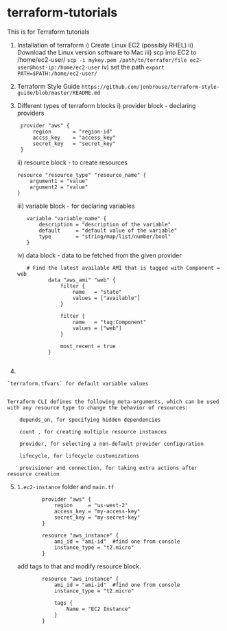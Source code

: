 # terraform-tutorials
This is for Terraform tutorials

1. Installation of terraform
    i) Create Linux EC2 (possibly RHEL)
    ii) Download the Linux version software to Mac
    iii) scp into EC2 to /home/ec2-user/
     `scp -i mykey.pem /path/to/terrafor/file ec2-user@host-ip:/home/ec2-user`
    iv) set the path
        `export PATH=$PATH:/home/ec2-user/`

2. Terraform Style Guide
   `https://github.com/jonbrouse/terraform-style-guide/blob/master/README.md`

3. Different types of terraform blocks
      i) provider block - declaring providers

      ```
       provider "aws" {
           region       = "region-id"
           accss_key    = "access_key"
           secret_key   = "secret_key"
       }
      ```

      ii) resource block - to create resources

      ```
      resource "resource_type" "resource_name" {
          argument1 = "value"
          argument2 = "value"
      }
      ```

      iii) variable block - for declaring variables

      ```
         variable "variable_name" {
             description = "description of the variable"
             default     = "default value of the variable"
             type        = "string/map/list/number/bool"
         }
      ```

      iv) data block  - data to be fetched from the given provider

      ```
         # Find the latest available AMI that is tagged with Component = web
                data "aws_ami" "web" {
                    filter {
                        name   = "state"
                        values = ["available"]
                    }

                    filter {
                        name   = "tag:Component"
                        values = ["web"]
                    }

                    most_recent = true
                }
       

4. 

    `terraform.tfvars` for default variable values

    
    Terraform CLI defines the following meta-arguments, which can be used with any resource type to change the behavior of resources:

        depends_on, for specifying hidden dependencies

        count , for creating multiple resource instances

        provider, for selecting a non-default provider configuration

        lifecycle, for lifecycle customizations

        provisioner and connection, for taking extra actions after resource creation
     

5. 
    `1.ec2-instance` folder and `main.tf`
    ```
            provider "aws" {
                region     = "us-west-2"
                access_key = "my-access-key"
                secret_key = "my-secret-key"
            }
            
            resource "aws_instance" {
                ami_id = "ami-id"  #find one from console
                instance_type = "t2.micro"
            }
    ```
    add tags to that and modify resource block.
    ```
            resource "aws_instance" {
                ami_id = "ami-id"  #find one from console
                instance_type = "t2.micro"

                tags {
                    Name = "EC2 Instance"
                }
            }
    ```
